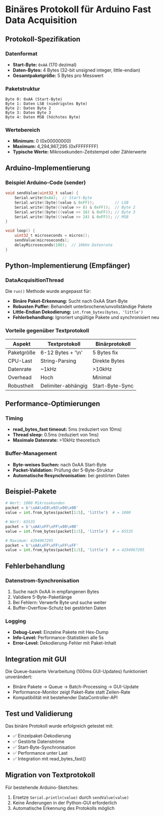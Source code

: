 # Binäres Protokoll für Arduino Fast Data Acquisition

## Protokoll-Spezifikation

### Datenformat

- **Start-Byte:** `0xAA` (170 dezimal)
- **Daten-Bytes:** 4 Bytes (32-bit unsigned integer, little-endian)
- **Gesamtpaketgröße:** 5 Bytes pro Messwert

### Paketstruktur

```
Byte 0: 0xAA (Start-Byte)
Byte 1: Daten LSB (niedrigstes Byte)
Byte 2: Daten Byte 2
Byte 3: Daten Byte 3
Byte 4: Daten MSB (höchstes Byte)
```

### Wertebereich

- **Minimum:** 0 (0x00000000)
- **Maximum:** 4,294,967,295 (0xFFFFFFFF)
- **Typische Werte:** Mikrosekunden-Zeitstempel oder Zählerwerte

## Arduino-Implementierung

### Beispiel Arduino-Code (sender)

```cpp
void sendValue(uint32_t value) {
    Serial.write(0xAA);  // Start-Byte
    Serial.write((byte)(value & 0xFF));         // LSB
    Serial.write((byte)((value >> 8) & 0xFF));  // Byte 2
    Serial.write((byte)((value >> 16) & 0xFF)); // Byte 3
    Serial.write((byte)((value >> 24) & 0xFF)); // MSB
}

void loop() {
    uint32_t microseconds = micros();
    sendValue(microseconds);
    delayMicroseconds(100);  // 10kHz Datenrate
}
```

## Python-Implementierung (Empfänger)

### DataAcquisitionThread

Die `run()` Methode wurde angepasst für:

- **Binäre Paket-Erkennung:** Sucht nach 0xAA Start-Byte
- **Robusten Puffer:** Behandelt unterbrochene/unvollständige Pakete
- **Little-Endian Dekodierung:** `int.from_bytes(bytes, 'little')`
- **Fehlerbehandlung:** Ignoriert ungültige Pakete und synchronisiert neu

### Vorteile gegenüber Textprotokoll

| Aspekt     | Textprotokoll      | Binärprotokoll  |
| ---------- | ------------------ | --------------- |
| Paketgröße | 6-12 Bytes + '\n'  | 5 Bytes fix     |
| CPU-Last   | String-Parsing     | Direkte Bytes   |
| Datenrate  | ~1kHz              | >10kHz          |
| Overhead   | Hoch               | Minimal         |
| Robustheit | Delimiter-abhängig | Start-Byte-Sync |

## Performance-Optimierungen

### Timing

- **read_bytes_fast timeout:** 5ms (reduziert von 10ms)
- **Thread sleep:** 0.5ms (reduziert von 1ms)
- **Maximale Datenrate:** >10kHz theoretisch

### Buffer-Management

- **Byte-weises Suchen:** nach 0xAA Start-Byte
- **Packet-Validation:** Prüfung der 5-Byte-Struktur
- **Automatische Resynchronisation:** bei gestörten Daten

## Beispiel-Pakete

```python
# Wert: 1000 Mikrosekunden
packet = b'\xAA\xE8\x03\x00\x00'
value = int.from_bytes(packet[1:5], 'little')  # = 1000

# Wert: 65535
packet = b'\xAA\xFF\xFF\x00\x00'
value = int.from_bytes(packet[1:5], 'little')  # = 65535

# Maximum: 4294967295
packet = b'\xAA\xFF\xFF\xFF\xFF'
value = int.from_bytes(packet[1:5], 'little')  # = 4294967295
```

## Fehlerbehandlung

### Datenstrom-Synchronisation

1. Suche nach 0xAA in empfangenen Bytes
2. Validiere 5-Byte-Paketlänge
3. Bei Fehlern: Verwerfe Byte und suche weiter
4. Buffer-Overflow-Schutz bei gestörten Daten

### Logging

- **Debug-Level:** Einzelne Pakete mit Hex-Dump
- **Info-Level:** Performance-Statistiken alle 5s
- **Error-Level:** Dekodierung-Fehler mit Paket-Inhalt

## Integration mit GUI

Die Queue-basierte Verarbeitung (100ms GUI-Updates) funktioniert unverändert:

- Binäre Pakete → Queue → Batch-Processing → GUI-Update
- Performance-Monitor zeigt Paket-Rate statt Zeilen-Rate
- Kompatibilität mit bestehender DataController-API

## Test und Validierung

Das binäre Protokoll wurde erfolgreich getestet mit:

- ✅ Einzelpaket-Dekodierung
- ✅ Gestörte Datenströme
- ✅ Start-Byte-Synchronisation
- ✅ Performance unter Last
- ✅ Integration mit read_bytes_fast()

## Migration von Textprotokoll

Für bestehende Arduino-Sketches:

1. Ersetze `Serial.println(value)` durch `sendValue(value)`
2. Keine Änderungen in der Python-GUI erforderlich
3. Automatische Erkennung des Protokolls möglich
